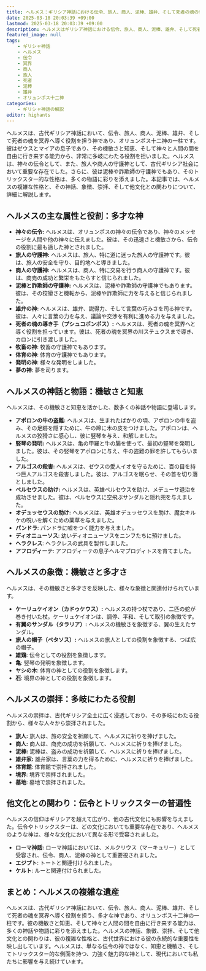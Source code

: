 ```yaml
---
title: ヘルメス：ギリシア神話における伝令、旅人、商人、泥棒、雄弁、そして死者の魂の導き手
date: 2025-03-18 20:03:39 +09:00
lastmod: 2025-03-18 20:03:39 +09:00
description: ヘルメスはギリシア神話における伝令、旅人、商人、泥棒、雄弁、そして死者の魂を冥界へ導く役割を担う神であり、オリュンポス十二神の一柱です。彼は神々と人間の間を自由に行き来し、その機敏さと知恵で多くの物語に登場します。
featured_image: null
tags:
    - ギリシャ神話
    - ヘルメス
    - 伝令
    - 冥界
    - 商人
    - 旅人
    - 死者
    - 泥棒
    - 雄弁
    - オリュンポス十二神
categories:
    - ギリシャ神話の解説
editor: highants
---
```


ヘルメスは、古代ギリシア神話において、伝令、旅人、商人、泥棒、雄弁、そして死者の魂を冥界へ導く役割を担う神であり、オリュンポス十二神の一柱です。彼はゼウスとマイアの息子であり、その機敏さと知恵、そして神々と人間の間を自由に行き来する能力から、非常に多岐にわたる役割を担いました。ヘルメスは、神々の伝令として、また、旅人や商人の守護神として、古代ギリシア社会において重要な存在でした。さらに、彼は泥棒や詐欺師の守護神でもあり、そのトリックスター的な性格は、多くの物語に彩りを添えました。本記事では、ヘルメスの複雑な性格と、その神話、象徴、崇拝、そして他文化との関わりについて、詳細に解説します。
<!--more-->

## ヘルメスの主な属性と役割：多才な神

* **神々の伝令:** ヘルメスは、オリュンポスの神々の伝令であり、神々のメッセージを人間や他の神々に伝えました。彼は、その迅速さと機敏さから、伝令の役割に最も適した神とされました。
* **旅人の守護神:** ヘルメスは、旅人、特に道に迷った旅人の守護神です。彼は、旅人の安全を守り、目的地へと導きました。
* **商人の守護神:** ヘルメスは、商人、特に交易を行う商人の守護神です。彼は、商売の成功と繁栄をもたらすと信じられました。
* **泥棒と詐欺師の守護神:** ヘルメスは、泥棒や詐欺師の守護神でもあります。彼は、その狡猾さと機転から、泥棒や詐欺師に力を与えると信じられました。
* **雄弁の神:** ヘルメスは、雄弁、説得力、そして言葉の巧みさを司る神です。彼は、人々に言葉の力を与え、議論や交渉を有利に進める力を与えました。
* **死者の魂の導き手（プシュコポンポス）:** ヘルメスは、死者の魂を冥界へと導く役割を担っています。彼は、死者の魂を冥界の川ステュクスまで導き、カロンに引き渡しました。
* **牧畜の神**: 牧畜の守護神でもあります。
* **体育の神**: 体育の守護神でもあります。
* **発明の神**: 様々な発明をしました。
* **夢の神**: 夢を司ります。

## ヘルメスの神話と物語：機敏さと知恵

ヘルメスは、その機敏さと知恵を活かした、数多くの神話や物語に登場します。

* **アポロンの牛の盗難:** ヘルメスは、生まれたばかりの頃、アポロンの牛を盗み、その足跡を隠すために、牛の蹄に木の皮をつけました。アポロンは、ヘルメスの狡猾さに感心し、彼に竪琴を与え、和解しました。
* **竪琴の発明:** ヘルメスは、亀の甲羅と牛の腸を使って、最初の竪琴を発明しました。彼は、その竪琴をアポロンに与え、牛の盗難の罪を許してもらいました。
* **アルゴスの殺害:** ヘルメスは、ゼウスの愛人イオを守るために、百の目を持つ巨人アルゴスを殺害しました。彼は、アルゴスを眠らせ、その首を切り落としました。
* **ペルセウスの助け:** ヘルメスは、英雄ペルセウスを助け、メデューサ退治を成功させました。彼は、ペルセウスに空飛ぶサンダルと隠れ兜を与えました。
* **オデュッセウスの助け:** ヘルメスは、英雄オデュッセウスを助け、魔女キルケの呪いを解くための薬草を与えました。
* **パンドラ**: パンドラに嘘をつく能力を与えました。
* **ディオニューソス**: 幼いディオニューソスをニンフたちに預けました。
* **ヘラクレス**: ヘラクレスの武具を製作しました。
* **アフロディーテ**: アフロディーテの息子ヘルマプロディトスを育てました。

## ヘルメスの象徴：機敏さと多才さ

ヘルメスは、その機敏さと多才さを反映した、様々な象徴と関連付けられています。

* **ケーリュケイオン（カドゥケウス）:** ヘルメスの持つ杖であり、二匹の蛇が巻き付いた杖。ケーリュケイオンは、調停、平和、そして取引の象徴です。
* **有翼のサンダル（タラリア）:** ヘルメスの機敏さを象徴する、翼の生えたサンダル。
* **旅人の帽子（ペタソス）:** ヘルメスの旅人としての役割を象徴する、つば広の帽子。
* **雄鶏**: 伝令としての役割を象徴します。
* **亀**: 竪琴の発明を象徴します。
* **ヤシの木**: 体育の神としての役割を象徴します。
* **石**: 境界の神としての役割を象徴します。

## ヘルメスの崇拝：多岐にわたる役割

ヘルメスの崇拝は、古代ギリシア全土に広く浸透しており、その多岐にわたる役割から、様々な人々から崇拝されました。

* **旅人:** 旅人は、旅の安全を祈願して、ヘルメスに祈りを捧げました。
* **商人:** 商人は、商売の成功を祈願して、ヘルメスに祈りを捧げました。
* **泥棒:** 泥棒は、盗みの成功を祈願して、ヘルメスに祈りを捧げました。
* **雄弁家:** 雄弁家は、言葉の力を得るために、ヘルメスに祈りを捧げました。
* **体育館**: 体育館で崇拝されました。
* **境界**: 境界で崇拝されました。
* **墓地**: 墓地で崇拝されました。

## 他文化との関わり：伝令とトリックスターの普遍性

ヘルメスの信仰はギリシアを超えて広がり、他の古代文化にも影響を与えました。伝令やトリックスターは、どの文化においても重要な存在であり、ヘルメスのような神は、様々な文化において異なる形で受容されました。

* **ローマ神話:** ローマ神話においては、メルクリウス（マーキュリー）として受容され、伝令、商人、泥棒の神として重要視されました。
* **エジプト**: トートと関連付けられました。
* **ケルト**: ルーと関連付けられました。

## まとめ：ヘルメスの複雑な遺産

ヘルメスは、古代ギリシア神話において、伝令、旅人、商人、泥棒、雄弁、そして死者の魂を冥界へ導く役割を担う、多才な神であり、オリュンポス十二神の一柱です。彼の機敏さと知恵、そして神々と人間の間を自由に行き来する能力は、多くの神話や物語に彩りを添えました。ヘルメスの神話、象徴、崇拝、そして他文化との関わりは、彼の複雑な性格と、古代世界における彼の永続的な重要性を映し出しています。ヘルメスは、単なる伝令の神ではなく、知恵と機敏さ、そしてトリックスター的な側面を持つ、力強く魅力的な神として、現代においても私たちに影響を与え続けています。
